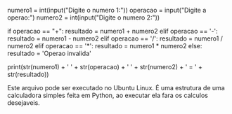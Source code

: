 numero1 = int(input("Digite o numero 1:"))
operacao = input("Digite a operao:")
numero2 = int(input("Digite o numero 2:"))

if operacao == "+":
    resultado = numero1 + numero2
elif operacao == '-':
    resultado = numero1 - numero2
elif operacao == '/':
    resultado = numero1 / numero2
elif operacao == '*':
    resultado = numero1 * numero2
else:
    resultado = 'Operao invalida'

print(str(numero1) + ' ' + str(operacao) + ' ' + str(numero2) + ' = ' + str(resultado))

Este arquivo pode ser executado no Ubuntu Linux.
É uma estrutura de uma calculadora simples feita em Python, ao executar ela fara os calculos desejaveis.
